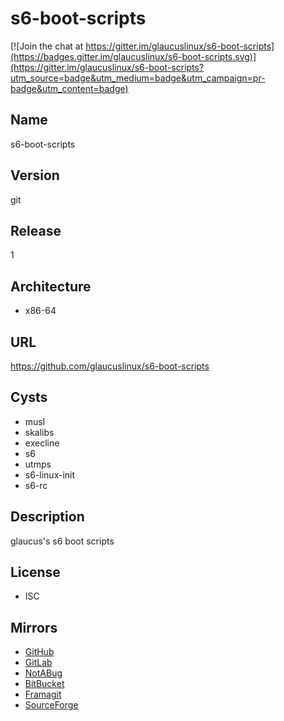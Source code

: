 # s6-boot-scripts

[![Join the chat at https://gitter.im/glaucuslinux/s6-boot-scripts](https://badges.gitter.im/glaucuslinux/s6-boot-scripts.svg)](https://gitter.im/glaucuslinux/s6-boot-scripts?utm_source=badge&utm_medium=badge&utm_campaign=pr-badge&utm_content=badge)

## Name
s6-boot-scripts

## Version
git

## Release
1

## Architecture
* x86-64

## URL
https://github.com/glaucuslinux/s6-boot-scripts

## Cysts
* musl
* skalibs
* execline
* s6
* utmps
* s6-linux-init
* s6-rc

## Description
glaucus's s6 boot scripts

## License
* ISC

## Mirrors
* [GitHub](https://github.com/glaucuslinux/s6-boot-scripts)
* [GitLab](https://gitlab.com/glaucuslinux/s6-boot-scripts)
* [NotABug](https://notabug.org/glaucuslinux/s6-boot-scripts)
* [BitBucket](https://bitbucket.org/glaucuslinux/s6-boot-scripts)
* [Framagit](https://framagit.org/glaucuslinux/s6-boot-scripts)
* [SourceForge](https://git.code.sf.net/p/glaucuslinux/s6-boot-scripts)
